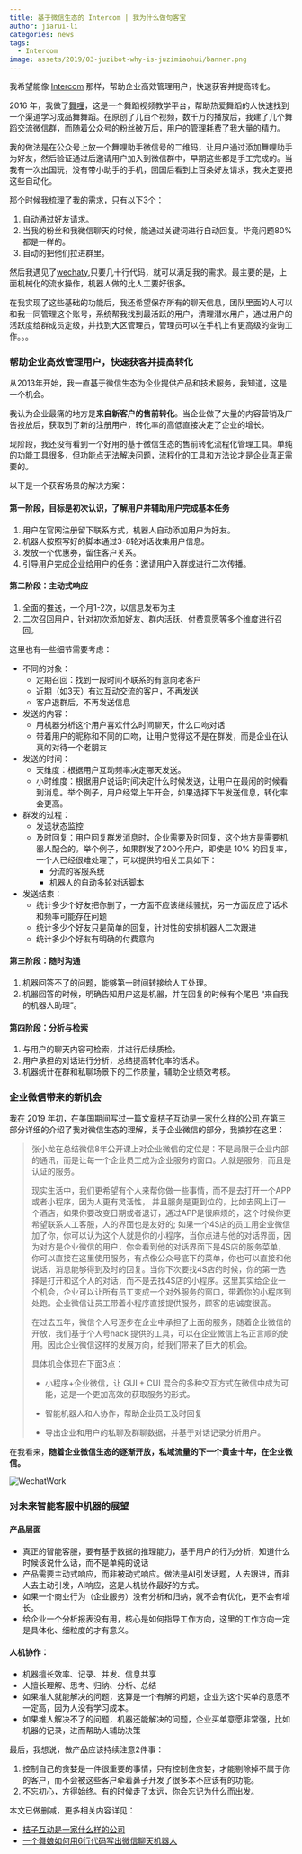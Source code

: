 ```yaml
---
title: 基于微信生态的 Intercom | 我为什么做句客宝
author: jiarui-li
categories: news
tags:
  - Intercom
image: assets/2019/03-juzibot-why-is-juzimiaohui/banner.png
---
```


我希望能像 [Intercom](https://www.intercom.com/) 那样，帮助企业高效管理用户，快速获客并提高转化。

2016 年，我做了[舞哩](/lijiarui-why-wuli-dream/)，这是一个舞蹈视频教学平台，帮助热爱舞蹈的人快速找到一个渠道学习成品舞舞蹈。在原创了几百个视频，数千万的播放后，我建了几个舞蹈交流微信群，而随着公众号的粉丝破万后，用户的管理耗费了我大量的精力。

我的做法是在公众号上放一个舞哩助手微信号的二维码，让用户通过添加舞哩助手为好友，然后验证通过后邀请用户加入到微信群中，早期这些都是手工完成的。当我有一次出国玩，没有带小助手的手机，回国后看到上百条好友请求，我决定要把这些自动化。

那个时候我梳理了我的需求，只有以下3个：

1. 自动通过好友请求。
1. 当我的粉丝和我微信聊天的时候，能通过关键词进行自动回复。毕竟问题80%都是一样的。
1. 自动的把他们拉进群里。

然后我遇见了[wechaty](https://github.com/chatie/wechaty),只要几十行代码，就可以满足我的需求。最主要的是，上面机械化的流水操作，机器人做的比人工要好很多。

在我实现了这些基础的功能后，我还希望保存所有的聊天信息，团队里面的人可以和我一同管理这个账号，系统帮我找到最活跃的用户，清理潜水用户，通过用户的活跃度给群成员定级，并找到大区管理员，管理员可以在手机上有更高级的查询工作。。。

### 帮助企业高效管理用户，快速获客并提高转化

从2013年开始，我一直基于微信生态为企业提供产品和技术服务，我知道，这是一个机会。

我认为企业最痛的地方是**来自新客户的售前转化**。当企业做了大量的内容营销及广告投放后，获取到了新的注册用户，转化率的高低直接决定了企业的增长。

现阶段，我还没有看到一个好用的基于微信生态的售前转化流程化管理工具。单纯的功能工具很多，但功能点无法解决问题，流程化的工具和方法论才是企业真正需要的。

以下是一个获客场景的解决方案：

#### 第一阶段，目标是初次认识，了解用户并辅助用户完成基本任务

1. 用户在官网注册留下联系方式，机器人自动添加用户为好友。
1. 机器人按照写好的脚本通过3-8轮对话收集用户信息。
1. 发放一个优惠券，留住客户关系。
1. 引导用户完成企业给用户的任务：邀请用户入群或进行二次传播。

#### 第二阶段：主动式响应

1. 全面的推送，一个月1-2次，以信息发布为主
1. 二次召回用户，针对初次添加好友、群内活跃、付费意愿等多个维度进行召回。

这里也有一些细节需要考虑：

* 不同的对象：
  * 定期召回：找到一段时间不联系的有意向老客户
  * 近期（如3天）有过互动交流的客户，不再发送
  * 客户退群后，不再发送信息
* 发送的内容：
  * 用机器分析这个用户喜欢什么时间聊天，什么口吻对话
  * 带着用户的昵称和不同的口吻，让用户觉得这不是在群发，而是企业在认真的对待一个老朋友
* 发送的时间：
  * 天维度：根据用户互动频率决定哪天发送。
  * 小时维度：根据用户说话时间决定什么时候发送，让用户在最闲的时候看到消息。举个例子，用户经常上午开会，如果选择下午发送信息，转化率会更高。
* 群发的过程：
  * 发送状态监控
  * 及时回复：用户回复群发消息时，企业需要及时回复，这个地方是需要机器人配合的。举个例子，如果群发了200个用户，即使是 10% 的回复率，一个人已经很难处理了，可以提供的相关工具如下：
    * 分流的客服系统
    * 机器人的自动多轮对话脚本
* 发送结束：
  * 统计多少个好友把你删了，一方面不应该继续骚扰，另一方面反应了话术和频率可能存在问题
  * 统计多少个好友只是简单的回复，针对性的安排机器人二次跟进
  * 统计多少个好友有明确的付费意向

#### 第三阶段：随时沟通

1. 机器回答不了的问题，能够第一时间转接给人工处理。
1. 机器回答的时候，明确告知用户这是机器，并在回复的时候有个尾巴 “来自我的机器人助理”。

#### 第四阶段：分析与检索

1. 与用户的聊天内容可检索，并进行后续质检。
1. 用户承担的对话进行分析，总结提高转化率的话术。
1. 机器统计在群和私聊场景下的工作质量，辅助企业绩效考核。

### 企业微信带来的新机会

我在 2019 年初，在美国期间写过一篇文章[桔子互动是一家什么样的公司](http://rui.juzi.bot/thought/2019-1-19-what-is-botorange.html),在第三部分详细的介绍了我对微信生态的理解，关于企业微信的部分，我摘抄在这里：

> 张小龙在总结微信8年公开课上对企业微信的定位是：不是局限于企业内部的通讯，而是让每一个企业员工成为企业服务的窗口。人就是服务，而且是认证的服务。
>
> 现实生活中，我们更希望有个人来帮你做一些事情，而不是去打开一个APP或者小程序，因为人更有灵活性， 并且服务是更到位的，比如去网上订一个酒店，如果你要改变日期或者退订，通过APP是很麻烦的，这个时候你更希望联系人工客服，人的界面也是友好的; 如果一个4S店的员工用企业微信加了你，你可以认为这个人就是你的小程序，当你点进与他的对话界面，因为对方是企业微信的用户，你会看到他的对话界面下是4S店的服务菜单，你可以直接在这里使用服务，有点像公众号底下的菜单，你也可以直接和他说话，消息能够得到及时的回复。当你下次要找4S店的时候，你的第一选择是打开和这个人的对话，而不是去找4S店的小程序。这里其实给企业一个机会，企业可以让所有员工变成一个对外服务的窗口，带着你的小程序到处跑。企业微信让员工带着小程序直接提供服务，顾客的忠诚度很高。
>
> 在过去五年，微信个人号逐步在企业中承担了上面的服务，随着企业微信的开放，我们基于个人号hack 提供的工具，可以在企业微信上名正言顺的使用。因此企业微信这样的发展方向，给我们带来了巨大的机会。
>
> 具体机会体现在下面3点：
>
> * 小程序+企业微信，让 GUI + CUI 混合的多种交互方式在微信中成为可能，这是一个更加高效的获取服务的形式。
>
> * 智能机器人和人协作，帮助企业员工及时回复
>
> * 导出企业和用户的私聊及群聊数据，并基于对话记录分析用户。

在我看来，**随着企业微信生态的逐渐开放，私域流量的下一个黄金十年，在企业微信。**

![WechatWork](/assets/2019/03-juzibot-why-is-juzimiaohui/wechat-work.jpg)

### 对未来智能客服中机器的展望

#### 产品层面

* 真正的智能客服，要有基于数据的推理能力，基于用户的行为分析，知道什么时候该说什么话，而不是单纯的说话
* 产品需要主动式响应，而非被动式响应。做法是AI引发话题，人去跟进，而非人去主动引发，AI响应，这是人机协作最好的方式。
* 如果一个商业行为（企业服务）没有分析和归纳，就不会有优化，更不会有增长。
* 给企业一个分析报表没有用，核心是如何指导工作方向，这里的工作方向一定是具体化、细粒度的才有意义。

#### 人机协作：

* 机器擅长效率、记录、并发、信息共享
* 人擅长理解、思考、归纳、分析、总结
* 如果堆人就能解决的问题，这算是一个有解的问题，企业为这个买单的意愿不一定高，因为人没有学习成本。
* 如果堆人解决不了的问题，机器还能解决的问题，企业买单意愿非常强，比如机器的记录，进而帮助人辅助决策

最后，我想说，做产品应该持续注意2件事：

1. 控制自己的贪婪是一件很重要的事情，只有控制住贪婪，才能剔除掉不属于你的客户，而不会被这些客户牵着鼻子开发了很多本不应该有的功能。
1. 不忘初心，方得始终。有的时候走了太远，你会忘记为什么而出发。

本文已做删减，更多相关内容详见：

* [桔子互动是一家什么样的公司](https://lijiarui.github.io/thought/2019-1-19-what-is-botorange.html)
* [一个舞娘如何用6行代码写出微信聊天机器人](https://lijiarui.github.io/chatbot/2016-11-20-wechaty-wuli-usecase.html)
